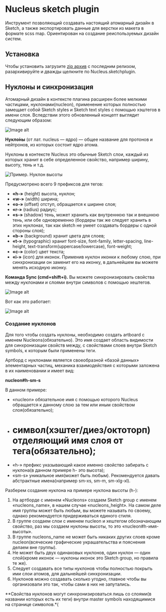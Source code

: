 # Nucleus sketch plugin
Инструмент позволяющий создавать настоящий атомарный дизайн в Sketch, а также экспортировать данные для верстки из макета в формате scss map. Ориентирован на создание реиспользуемых дизайн систем.

## Установка
Чтобы установить загрузите [zip архив](https://github.com/levtolstoi/Nucleus/releases/download/v1.0.3/Nucleus.sketchplugin.zip) с последним релизом, разархивируйте и дважды щелкните по Nucleus.sketchplugin.

## Нуклоны и синхронизация
Атомарный дизайн в контексте плагина расширен более мелкими частицами, нуклонами(nucleon), применение которых полностью замещает собой Sketch styles и Sketch text styles c помощью хэштегов в имени слоя. Вследствии этого обновленный концепт выглядит следующим образом:

![Image alt](https://github.com/levtolstoi/Nucleus/blob/assets/nucleons.jpg?raw=true)

**Нукло́ны** (от лат. nucleus — ядро) — общее название для протонов и нейтронов, из которых состоит ядро атома.

Нуклоны в контексте Nucleus это обычные Sketch слои, каждый из которых хранит в себе определенное свойство, например ширину, высоту, тень и т.д.

![Пример. Нуклон высоты](https://github.com/levtolstoi/Nucleus/blob/assets/nucleons.png?raw=true)

Предусмотрено всего 9 префиксов для тегов:
* **«h-»** (height) высота, нуклон;
* **«w-»** (width) ширина;
* **«o-»** (offset) отступ, обращается к ширине слоя;
* **«r-»** (radius) радиус;
* **«s-»** (shadow) тень, может хранить как внутреннюю так и внешнюю тень, или обе одновременно (бордеры так же следует хранить в этих нуклонах, так как sketch не умеет создавать бордеры с одной стороны слоя);
* **«b-»** (background) хранит цвета для слоев;
* **«t-»** (typographic) хранит font-size, font-family, letter-spacing, line-height, text-transform(uppercase/lowercase), font-weight;
* **«с-»** (color) цвет текста;
* **«i-»** (icon) для иконок. Применив нуклон иконки к любому слою, при синхронизации он заменит его на иконку, в дальнейшем вы можете менять исходную иконку.

**Команда Sync (cmd+shift+i).**
Вы можете синхронизировать свойства между нуклонами и слоями внутри символов с помощью хештегов.

![Image alt](https://github.com/levtolstoi/Nucleus/blob/assets/sync.gif?raw=true)

Вот как это работает:

![Image alt](https://github.com/levtolstoi/Nucleus/blob/assets/sync-scheme.jpg?raw=true)

### Создание нуклонов
Для того чтобы создать нуклоны, необходимо создать artboard с именем Nucleons(обязательно). Это имя создает область видимости для синхронизации свойств между, с свойствами слоев внутри Sketch symbols, к которым были применены теги. 

Артборд с нуклонами является своеобразной «базой данных» элементарных частиц, механика  взаимодействия с которыми заложена в их наименовании и имеет вид:

**nucleon#h-sm-s**

В данном примере:
* «nucleon» обязательное имя с помощью которого Nucleus обращается к данному слою за тем или иным свойством слоя(обязательно);
* # символ(хэштег/диез/октоторп) отделяющий имя слоя от тега(обязательно);
* «h-» префикс указывающий какое именно свойство забирать с нуклона(в данном примере h- это высота);
* «sm-s» уникальное имя(может быть любым). Рекомендуется давать абстрактные имена(например sm-xs, sm-m, sm-xlg-xl).

Разберем создание нуклона на примере нуклона высоты (h-):
1. На артборде с именем «Nucleons» создаем Sketch group с именем «nucleons_name», в нашем случае «nucleons_height». На самом деле имя группы может быть любым, вы можете называть по своему, однако рекомендуется придерживаться единого стиля.
2. В группе создаем слои с именем nucleon и хештегом обозначающим свойство, раз мы создаем нуклоны высоты, то это «nucleon#h-имя-высоты».
3. В группе nucleons_name не может быть никаких других слоев кроме nucleon(всяческие графические украшательства и пояснения делаем вне группы).
4. Не может быть двух одинаковых нуклонов, один нуклон — один слой(кроме иконок — нуклоны иконок это Sketch group, но правила те же).
5. Следует создавать все типы нуклонов чтобы полностью покрыть ими слои атомов, для дальнейшей синхронизации.
6. Нуклонов можно создавать сколько угодно, главное чтобы вы организовали это так, чтобы сами в них не запутались.

**Свойства нуклонов могут синхронизироваться лишь со слоями(в названии которых есть их теги) внутри master symbols находящимися на странице символов.*(




 
